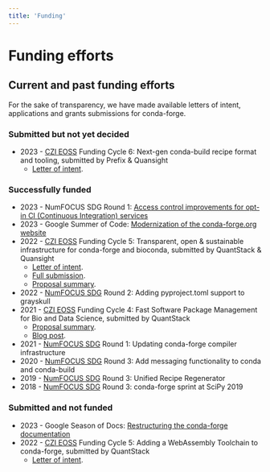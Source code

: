 ```yaml
---
title: 'Funding'
---
```


# Funding efforts

<!-- Fundable efforts -->
<!-- ---------------- -->
<!-- Please check this repository for more details (WIP). -->

<a id="current-and-past-funding-efforts"></a>

## Current and past funding efforts

For the sake of transparency, we have made available letters of intent, applications and grants submissions for conda-forge.

### Submitted but not yet decided

- 2023 - [CZI EOSS](https://chanzuckerberg.com/eoss/) Funding Cycle 6: Next-gen conda-build recipe format and tooling, submitted by Prefix & Quansight
  - [Letter of intent](pathname:///_static/czi-eoss-6-loi-build-tools.pdf).

### Successfully funded

- 2023 - NumFOCUS SDG Round 1: [Access control improvements for opt-in CI (Continuous Integration) services](funding/sdg-2023-1.md)
- 2023 - Google Summer of Code: [Modernization of the conda-forge.org website](funding/gsoc-2023.md)
- 2022 - [CZI EOSS](https://chanzuckerberg.com/eoss/) Funding Cycle 5: Transparent, open & sustainable infrastructure for conda-forge and bioconda, submitted by QuantStack & Quansight
  - [Letter of intent](pathname:///_static/czi-eoss-5-loi-infra.pdf).
  - [Full submission](pathname:///_static/czi-eoss-5-full-infra.pdf).
  - [Proposal summary](https://chanzuckerberg.com/eoss/proposals/transparent-open-sustainable-infrastructure-for-conda-forge-and-bioconda/).
- 2022 - [NumFOCUS SDG](https://numfocus.org/programs/small-development-grants) Round 2: Adding pyproject.toml support to grayskull
- 2021 - [CZI EOSS](https://chanzuckerberg.com/eoss/) Funding Cycle 4: Fast Software Package Management for Bio and Data Science, submitted by QuantStack
  - [Proposal summary](https://chanzuckerberg.com/eoss/proposals/fast-software-package-management-for-bio-and-data-science/).
  - [Blog post](https://wolfv.medium.com/the-mamba-project-and-the-czi-grant-ec88fb27c25).
- 2021 - [NumFOCUS SDG](https://numfocus.org/programs/small-development-grants) Round 1: Updating conda-forge compiler infrastructure
- 2020 - [NumFOCUS SDG](https://numfocus.org/programs/small-development-grants) Round 3: Add messaging functionality to conda and conda-build
- 2019 - [NumFOCUS SDG](https://numfocus.org/programs/small-development-grants) Round 3: Unified Recipe Regenerator
- 2018 - [NumFOCUS SDG](https://numfocus.org/programs/small-development-grants) Round 3: conda-forge sprint at SciPy 2019

### Submitted and not funded

- 2023 - Google Season of Docs: [Restructuring the conda-forge documentation](funding/gsod-2023.md)
- 2022 - [CZI EOSS](https://chanzuckerberg.com/eoss/) Funding Cycle 5: Adding a WebAssembly Toolchain to conda-forge, submitted by QuantStack
  - [Letter of intent](pathname:///_static/czi-eoss-5-loi-wasm.pdf).

<!-- links -->
